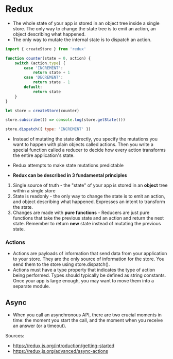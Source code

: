 # Redux
- The whole state of your app is stored in an object tree inside a single store.
The only way to change the state tree is to emit an action, an object describing what happened.
- The only way to mutate the internal state is to dispatch an action.

```js
import { createStore } from 'redux'

function counter(state = 0, action) {
    switch (action.type) {
        case 'INCREMENT':
            return state + 1
        case 'DECREMENT':
            return state - 1
        default:
            return state
    }
}

let store = createStore(counter)

store.subscribe(() => console.log(store.getState()))

store.dispatch({ type: 'INCREMENT' })
```
- Instead of mutating the state directly, you specify the mutations you want to happen with plain objects called actions. Then you write a special function called a reducer to decide how every action transforms the entire application's state.

- Redux attempts to make state mutations predictable

- **Redux can be described in 3 fundamental principles**
1. Single source of truth - the "state" of your app is stored in an **object** tree within a single store
2. State is readonly - the only way to change the state is to emit an action, and object describing what happened. Expresses an intent to transform the state.
3. Changes are made with **pure functions** - Reducers are just pure functions that take the previous state and an action and return the next state. Remember to return **new** state instead of mutating the previous state.

### Actions
- Actions are payloads of information that send data from your application to your store. They are the only source of information for the store. You send them to the store using store.dispatch().
- Actions must have a type property that indicates the type of action being performed. Types should typically be defined as string constants. Once your app is large enough, you may want to move them into a separate module.

## Async
- When you call an asynchronous API, there are two crucial moments in time: the moment you start the call, and the moment when you receive an answer (or a timeout).


Sources:
- https://redux.js.org/introduction/getting-started
- https://redux.js.org/advanced/async-actions
